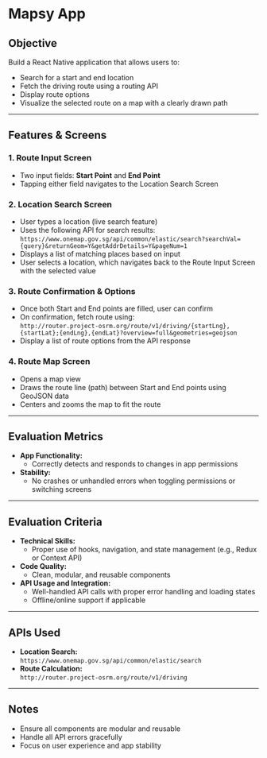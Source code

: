# Mapsy App

## Objective
Build a React Native application that allows users to:
- Search for a start and end location
- Fetch the driving route using a routing API
- Display route options
- Visualize the selected route on a map with a clearly drawn path

---

## Features & Screens

### 1. Route Input Screen
- Two input fields: **Start Point** and **End Point**
- Tapping either field navigates to the Location Search Screen

### 2. Location Search Screen
- User types a location (live search feature)
- Uses the following API for search results:  
  `https://www.onemap.gov.sg/api/common/elastic/search?searchVal={query}&returnGeom=Y&getAddrDetails=Y&pageNum=1`
- Displays a list of matching places based on input
- User selects a location, which navigates back to the Route Input Screen with the selected value

### 3. Route Confirmation & Options
- Once both Start and End points are filled, user can confirm
- On confirmation, fetch route using:  
  `http://router.project-osrm.org/route/v1/driving/{startLng},{startLat};{endLng},{endLat}?overview=full&geometries=geojson`
- Display a list of route options from the API response

### 4. Route Map Screen
- Opens a map view
- Draws the route line (path) between Start and End points using GeoJSON data
- Centers and zooms the map to fit the route

---

## Evaluation Metrics

- **App Functionality:**  
  - Correctly detects and responds to changes in app permissions
- **Stability:**  
  - No crashes or unhandled errors when toggling permissions or switching screens

---

## Evaluation Criteria

- **Technical Skills:**  
  - Proper use of hooks, navigation, and state management (e.g., Redux or Context API)
- **Code Quality:**  
  - Clean, modular, and reusable components
- **API Usage and Integration:**  
  - Well-handled API calls with proper error handling and loading states
  - Offline/online support if applicable

---

## APIs Used

- **Location Search:**  
  `https://www.onemap.gov.sg/api/common/elastic/search`
- **Route Calculation:**  
  `http://router.project-osrm.org/route/v1/driving`

---

## Notes

- Ensure all components are modular and reusable
- Handle all API errors gracefully
- Focus on user experience and app stability